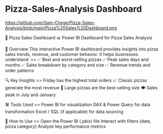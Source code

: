 # Pizza-Sales-Analysis Dashboard
https://github.com/Sam-Chege/Pizza-Sales-Analysis/blob/main/Pizza%20Sales%20Dashboard.png


🍕 Pizza Sales Dashboard
📊 Power BI Dashboard for Pizza Sales Analysis


📌 Overview
This interactive Power BI dashboard provides insights into pizza sales trends, revenue, and customer behavior. It helps businesses understand: >>
✅ Best and worst-selling pizzas
✅ Peak sales days and months
✅ Sales breakdown by category and size
✅ Revenue trends and order patterns

🔍 Key Insights >> 
Friday has the highest total orders 📈
Classic pizzas generate the most revenue 🍕
Large pizzas are the best-selling size 🍽️
Sales peak in July and January

🛠 Tools Used >> 
Power BI for visualization
DAX & Power Query for data transformation
Excel / SQL (if applicable) for data sourcing

🚀 How to Use >> 
Open the Power BI (.pbix) file
Interact with filters (date, pizza category)
Analyze key performance metrics


